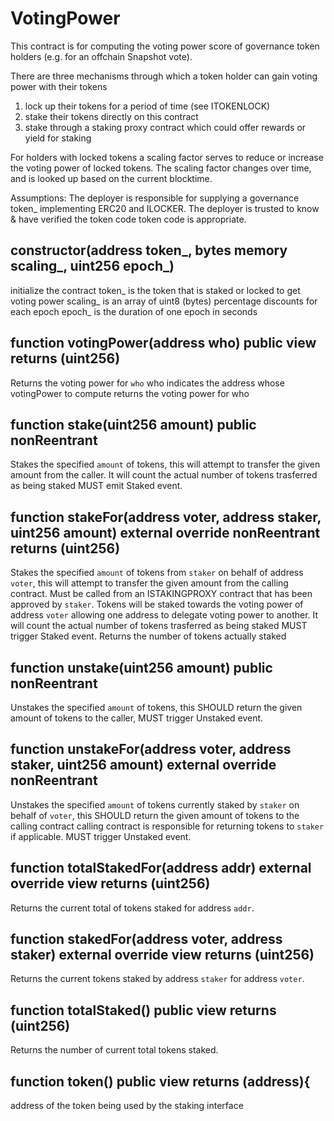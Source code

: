 # VotingPower

This contract is for computing the voting power score of governance token holders (e.g. for an offchain Snapshot vote).

There are three mechanisms through which a token holder can gain voting power with their tokens
1) lock up their tokens for a period of time (see ITOKENLOCK)
2) stake their tokens directly on this contract 
3) stake through a staking proxy contract which could offer rewards or yield for staking

For holders with locked tokens a scaling factor serves to reduce or increase the voting power of locked tokens.
The scaling factor changes over time, and is looked up based on the current blocktime.

Assumptions:
The deployer is responsible for supplying a governance token_ implementing ERC20 and ILOCKER. 
The deployer is trusted to know & have verified the token code token code is appropriate.


## constructor(address token_, bytes memory scaling_, uint256 epoch_)
initialize the contract
token_ is the token that is staked or locked to get voting power
scaling_ is an array of uint8 (bytes) percentage discounts for each epoch
epoch_ is the duration of one epoch in seconds

## function votingPower(address who) public view returns (uint256) 
Returns the voting power for `who`
who indicates the address whose votingPower to compute
returns the voting power for who
    
## function stake(uint256 amount) public nonReentrant
Stakes the specified `amount` of tokens, this will attempt to transfer the given amount from the caller.
It will count the actual number of tokens trasferred as being staked
MUST emit Staked event.

## function stakeFor(address voter, address staker, uint256 amount) external override nonReentrant returns (uint256)
Stakes the specified `amount` of tokens from `staker` on behalf of address `voter`,
this will attempt to transfer the given amount from the calling contract.
Must be called from an ISTAKINGPROXY contract that has been approved by `staker`.
Tokens will be staked towards the voting power of address `voter` allowing one address to delegate voting power to another. 
It will count the actual number of tokens trasferred as being staked
MUST trigger Staked event.
Returns the number of tokens actually staked

## function unstake(uint256 amount) public nonReentrant
Unstakes the specified `amount` of tokens, this SHOULD return the given amount of tokens to the caller, 
MUST trigger Unstaked event.

## function unstakeFor(address voter, address staker, uint256 amount) external override nonReentrant
Unstakes the specified `amount` of tokens currently staked by `staker` on behalf of `voter`, 
this SHOULD return the given amount of tokens to the calling contract
calling contract is responsible for returning tokens to `staker` if applicable.
MUST trigger Unstaked event.
    
## function totalStakedFor(address addr) external override view returns (uint256)
Returns the current total of tokens staked for address `addr`.

## function stakedFor(address voter, address staker) external override view returns (uint256)
Returns the current tokens staked by address `staker` for address `voter`.

## function totalStaked() public view returns (uint256)
Returns the number of current total tokens staked.
   
## function token() public view returns (address){
address of the token being used by the staking interface
